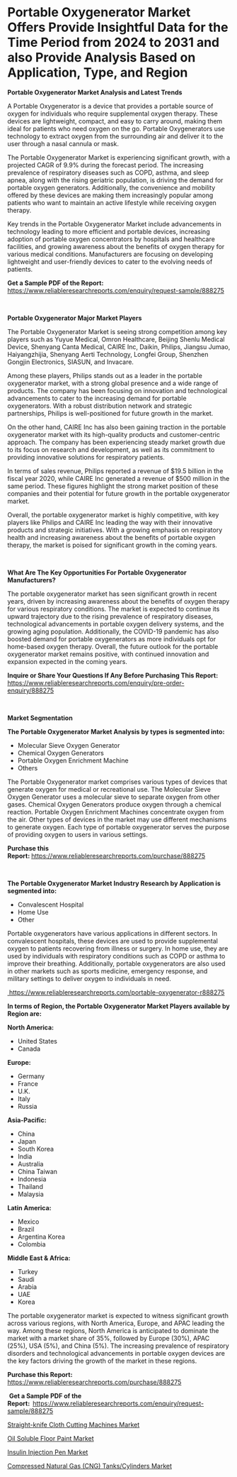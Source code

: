 <p><h1>Portable Oxygenerator Market Offers Provide Insightful Data for the Time Period from 2024 to 2031 and also Provide Analysis Based on Application, Type, and Region</h1></p><p><strong>Portable Oxygenerator Market Analysis and Latest Trends</strong></p>
<p><p>A Portable Oxygenerator is a device that provides a portable source of oxygen for individuals who require supplemental oxygen therapy. These devices are lightweight, compact, and easy to carry around, making them ideal for patients who need oxygen on the go. Portable Oxygenerators use technology to extract oxygen from the surrounding air and deliver it to the user through a nasal cannula or mask.</p><p>The Portable Oxygenerator Market is experiencing significant growth, with a projected CAGR of 9.9% during the forecast period. The increasing prevalence of respiratory diseases such as COPD, asthma, and sleep apnea, along with the rising geriatric population, is driving the demand for portable oxygen generators. Additionally, the convenience and mobility offered by these devices are making them increasingly popular among patients who want to maintain an active lifestyle while receiving oxygen therapy.</p><p>Key trends in the Portable Oxygenerator Market include advancements in technology leading to more efficient and portable devices, increasing adoption of portable oxygen concentrators by hospitals and healthcare facilities, and growing awareness about the benefits of oxygen therapy for various medical conditions. Manufacturers are focusing on developing lightweight and user-friendly devices to cater to the evolving needs of patients.</p></p>
<p><strong>Get a Sample PDF of the Report:&nbsp;</strong> <a href="https://www.reliableresearchreports.com/enquiry/request-sample/888275">https://www.reliableresearchreports.com/enquiry/request-sample/888275</a></p>
<p>&nbsp;</p>
<p><strong>Portable Oxygenerator Major Market Players</strong></p>
<p><p>The Portable Oxygenerator Market is seeing strong competition among key players such as Yuyue Medical, Omron Healthcare, Beijing Shenlu Medical Device, Shenyang Canta Medical, CAIRE Inc, Daikin, Philips, Jiangsu Jumao, Haiyangzhijia, Shenyang Aerti Technology, Longfei Group, Shenzhen Gongjin Electronics, SIASUN, and Invacare.</p><p>Among these players, Philips stands out as a leader in the portable oxygenerator market, with a strong global presence and a wide range of products. The company has been focusing on innovation and technological advancements to cater to the increasing demand for portable oxygenerators. With a robust distribution network and strategic partnerships, Philips is well-positioned for future growth in the market.</p><p>On the other hand, CAIRE Inc has also been gaining traction in the portable oxygenerator market with its high-quality products and customer-centric approach. The company has been experiencing steady market growth due to its focus on research and development, as well as its commitment to providing innovative solutions for respiratory patients.</p><p>In terms of sales revenue, Philips reported a revenue of $19.5 billion in the fiscal year 2020, while CAIRE Inc generated a revenue of $500 million in the same period. These figures highlight the strong market position of these companies and their potential for future growth in the portable oxygenerator market.</p><p>Overall, the portable oxygenerator market is highly competitive, with key players like Philips and CAIRE Inc leading the way with their innovative products and strategic initiatives. With a growing emphasis on respiratory health and increasing awareness about the benefits of portable oxygen therapy, the market is poised for significant growth in the coming years.</p></p>
<p>&nbsp;</p>
<p><strong>What Are The Key Opportunities For Portable Oxygenerator Manufacturers?</strong></p>
<p><p>The portable oxygenerator market has seen significant growth in recent years, driven by increasing awareness about the benefits of oxygen therapy for various respiratory conditions. The market is expected to continue its upward trajectory due to the rising prevalence of respiratory diseases, technological advancements in portable oxygen delivery systems, and the growing aging population. Additionally, the COVID-19 pandemic has also boosted demand for portable oxygenerators as more individuals opt for home-based oxygen therapy. Overall, the future outlook for the portable oxygenerator market remains positive, with continued innovation and expansion expected in the coming years.</p></p>
<p><strong>Inquire or Share Your Questions If Any Before Purchasing This Report:</strong> <a href="https://www.reliableresearchreports.com/enquiry/pre-order-enquiry/888275">https://www.reliableresearchreports.com/enquiry/pre-order-enquiry/888275</a></p>
<p>&nbsp;</p>
<p><strong>Market Segmentation</strong></p>
<p><strong>The Portable Oxygenerator Market Analysis by types is segmented into:</strong></p>
<p><ul><li>Molecular Sieve Oxygen Generator</li><li>Chemical Oxygen Generators</li><li>Portable Oxygen Enrichment Machine</li><li>Others</li></ul></p>
<p><p>The Portable Oxygenerator market comprises various types of devices that generate oxygen for medical or recreational use. The Molecular Sieve Oxygen Generator uses a molecular sieve to separate oxygen from other gases. Chemical Oxygen Generators produce oxygen through a chemical reaction. Portable Oxygen Enrichment Machines concentrate oxygen from the air. Other types of devices in the market may use different mechanisms to generate oxygen. Each type of portable oxygenerator serves the purpose of providing oxygen to users in various settings.</p></p>
<p><strong>Purchase this Report:&nbsp;</strong><a href="https://www.reliableresearchreports.com/purchase/888275">https://www.reliableresearchreports.com/purchase/888275</a></p>
<p>&nbsp;</p>
<p><strong>The Portable Oxygenerator Market Industry Research by Application is segmented into:</strong></p>
<p><ul><li>Convalescent Hospital</li><li>Home Use</li><li>Other</li></ul></p>
<p><p>Portable oxygenerators have various applications in different sectors. In convalescent hospitals, these devices are used to provide supplemental oxygen to patients recovering from illness or surgery. In home use, they are used by individuals with respiratory conditions such as COPD or asthma to improve their breathing. Additionally, portable oxygenerators are also used in other markets such as sports medicine, emergency response, and military settings to deliver oxygen to individuals in need.</p></p>
<p><a href="https://www.reliableresearchreports.com/portable-oxygenerator-r888275">&nbsp;https://www.reliableresearchreports.com/portable-oxygenerator-r888275</a></p>
<p><strong>In terms of Region, the Portable Oxygenerator Market Players available by Region are:</strong></p>
<p>
    <p> <strong> North America: </strong>
        <ul>
            <li>United States</li>
            <li>Canada</li>
        </ul>
        </p> 
    <p> <strong> Europe: </strong>
        <ul>
            <li>Germany</li>
            <li>France</li>
            <li>U.K.</li>
            <li>Italy</li>
            <li>Russia</li>
        </ul>
        </p> 
    <p> <strong> Asia-Pacific: </strong>
        <ul>
            <li>China</li>
            <li>Japan</li>
            <li>South Korea</li>
            <li>India</li>
            <li>Australia</li>
            <li>China Taiwan</li>
            <li>Indonesia</li>
            <li>Thailand</li>
            <li>Malaysia</li>
        </ul>
        </p> 
    <p> <strong> Latin America: </strong>
        <ul>
            <li>Mexico</li>
            <li>Brazil</li>
            <li>Argentina Korea</li>
            <li>Colombia</li>
        </ul>
        </p> 
    <p> <strong> Middle East & Africa: </strong>
        <ul>
            <li>Turkey</li>
            <li>Saudi</li>
            <li>Arabia</li>
            <li>UAE</li>
            <li>Korea</li>
        </ul>
    </p>
    </p>
<p><p>The portable oxygenerator market is expected to witness significant growth across various regions, with North America, Europe, and APAC leading the way. Among these regions, North America is anticipated to dominate the market with a market share of 35%, followed by Europe (30%), APAC (25%), USA (5%), and China (5%). The increasing prevalence of respiratory disorders and technological advancements in portable oxygen devices are the key factors driving the growth of the market in these regions.</p></p>
<p><strong>Purchase this Report: </strong><a href="https://www.reliableresearchreports.com/purchase/888275">https://www.reliableresearchreports.com/purchase/888275</a></p>
<p>&nbsp;<strong>Get a Sample PDF of the Report:&nbsp;&nbsp;</strong><a href="https://www.reliableresearchreports.com/enquiry/request-sample/888275">https://www.reliableresearchreports.com/enquiry/request-sample/888275</a></p>
<p><strong></strong></p>
<p><p><a href="https://www.linkedin.com/pulse/straight-knife-cloth-cutting-machines-market-trends-bdzbc?trackingId=JNOZqA5Sja2ZeQ1vcl71lQ%3D%3D">Straight-knife Cloth Cutting Machines Market</a></p><p><a href="https://issuu.com/reportprime-2/docs/oil-soluble-floor-paint-market-size-2030.pptx">Oil Soluble Floor Paint Market</a></p><p><a href="https://github.com/RickHolmes3/Market-Research-Report-List-4/blob/main/insulin-injection-pen-market.md">Insulin Injection Pen Market</a></p><p><a href="https://www.linkedin.com/pulse/compressed-natural-gas-cng-tankscylinders-market-trends-axigc?trackingId=qrQuyBYr2EidlKamSbxT6g%3D%3D">Compressed Natural Gas (CNG) Tanks/Cylinders Market</a></p></p>